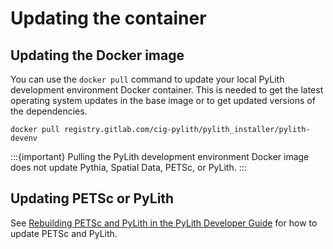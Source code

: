 # Updating the container

## Updating the Docker image

You can use the `docker pull` command to update your local PyLith development environment Docker container.
This is needed to get the latest operating system updates in the base image or to get updated versions of the dependencies.

```{code-block} bash
docker pull registry.gitlab.com/cig-pylith/pylith_installer/pylith-devenv
```

:::{important}
Pulling the PyLith development environment Docker image does not update Pythia, Spatial Data, PETSc, or PyLith.
:::

## Updating PETSc or PyLith

See [Rebuilding PETSc and PyLith in the PyLith Developer Guide](https://pylith.readthedocs.io/en/v4.2.0/developer/contributing/rebuilding.html) for how to update PETSc and PyLith.
